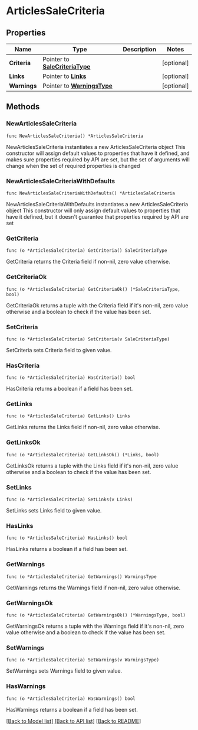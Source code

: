 # ArticlesSaleCriteria

## Properties

Name | Type | Description | Notes
------------ | ------------- | ------------- | -------------
**Criteria** | Pointer to [**SaleCriteriaType**](SaleCriteriaType.md) |  | [optional] 
**Links** | Pointer to [**Links**](Links.md) |  | [optional] 
**Warnings** | Pointer to [**WarningsType**](WarningsType.md) |  | [optional] 

## Methods

### NewArticlesSaleCriteria

`func NewArticlesSaleCriteria() *ArticlesSaleCriteria`

NewArticlesSaleCriteria instantiates a new ArticlesSaleCriteria object
This constructor will assign default values to properties that have it defined,
and makes sure properties required by API are set, but the set of arguments
will change when the set of required properties is changed

### NewArticlesSaleCriteriaWithDefaults

`func NewArticlesSaleCriteriaWithDefaults() *ArticlesSaleCriteria`

NewArticlesSaleCriteriaWithDefaults instantiates a new ArticlesSaleCriteria object
This constructor will only assign default values to properties that have it defined,
but it doesn't guarantee that properties required by API are set

### GetCriteria

`func (o *ArticlesSaleCriteria) GetCriteria() SaleCriteriaType`

GetCriteria returns the Criteria field if non-nil, zero value otherwise.

### GetCriteriaOk

`func (o *ArticlesSaleCriteria) GetCriteriaOk() (*SaleCriteriaType, bool)`

GetCriteriaOk returns a tuple with the Criteria field if it's non-nil, zero value otherwise
and a boolean to check if the value has been set.

### SetCriteria

`func (o *ArticlesSaleCriteria) SetCriteria(v SaleCriteriaType)`

SetCriteria sets Criteria field to given value.

### HasCriteria

`func (o *ArticlesSaleCriteria) HasCriteria() bool`

HasCriteria returns a boolean if a field has been set.

### GetLinks

`func (o *ArticlesSaleCriteria) GetLinks() Links`

GetLinks returns the Links field if non-nil, zero value otherwise.

### GetLinksOk

`func (o *ArticlesSaleCriteria) GetLinksOk() (*Links, bool)`

GetLinksOk returns a tuple with the Links field if it's non-nil, zero value otherwise
and a boolean to check if the value has been set.

### SetLinks

`func (o *ArticlesSaleCriteria) SetLinks(v Links)`

SetLinks sets Links field to given value.

### HasLinks

`func (o *ArticlesSaleCriteria) HasLinks() bool`

HasLinks returns a boolean if a field has been set.

### GetWarnings

`func (o *ArticlesSaleCriteria) GetWarnings() WarningsType`

GetWarnings returns the Warnings field if non-nil, zero value otherwise.

### GetWarningsOk

`func (o *ArticlesSaleCriteria) GetWarningsOk() (*WarningsType, bool)`

GetWarningsOk returns a tuple with the Warnings field if it's non-nil, zero value otherwise
and a boolean to check if the value has been set.

### SetWarnings

`func (o *ArticlesSaleCriteria) SetWarnings(v WarningsType)`

SetWarnings sets Warnings field to given value.

### HasWarnings

`func (o *ArticlesSaleCriteria) HasWarnings() bool`

HasWarnings returns a boolean if a field has been set.


[[Back to Model list]](../README.md#documentation-for-models) [[Back to API list]](../README.md#documentation-for-api-endpoints) [[Back to README]](../README.md)


